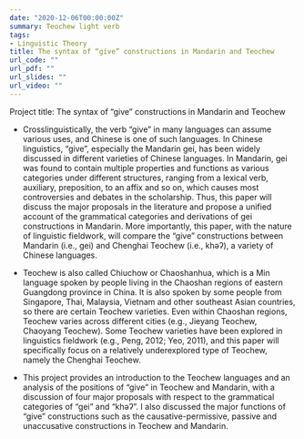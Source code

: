 ```yaml
---
date: "2020-12-06T00:00:00Z"
summary: Teochew light verb
tags:
- Linguistic Theory
title: The syntax of “give” constructions in Mandarin and Teochew
url_code: ""
url_pdf: ""
url_slides: ""
url_video: ""
---
```


Project title: The syntax of “give” constructions in Mandarin and Teochew

- Crosslinguistically, the verb “give” in many languages can assume various uses, and Chinese is one of such languages. In Chinese linguistics, “give”, especially the Mandarin gei, has been widely discussed in different varieties of Chinese languages. In Mandarin, gei was found to contain multiple properties and functions as various categories under different structures, ranging from a lexical verb, auxiliary, preposition, to an affix and so on, which causes most controversies and debates in the scholarship. Thus, this paper will discuss the major proposals in the literature and propose a unified account of the grammatical categories and derivations of gei constructions in Mandarin. More importantly, this paper, with the nature of linguistic fieldwork, will compare the “give” constructions between Mandarin (i.e., gei) and Chenghai Teochew (i.e., khəʔ), a variety of Chinese languages. 

- Teochew is also called Chiuchow or Chaoshanhua, which is a Min language spoken by people living in the Chaoshan regions of eastern Guangdong province in China. It is also spoken by some people from Singapore, Thai, Malaysia, Vietnam and other southeast Asian countries, so there are certain Teochew varieties. Even within Chaoshan regions, Teochew varies across different cities (e.g., Jieyang Teochew, Chaoyang Teochew). Some Teochew varieties have been explored in linguistics fieldwork (e.g., Peng, 2012; Yeo, 2011), and this paper will specifically focus on a relatively underexplored type of Teochew, namely the Chenghai Teochew. 

- This project provides an introduction to the Teochew languages and an analysis of the positions of “give” in Teochew and Mandarin, with a discussion of four major proposals with respect to the grammatical categories of “gei” and “khəʔ”. I also discussed the major functions of “give” constructions such as the causative-permissive, passive and unaccusative constructions in Teochew and Mandarin. 
